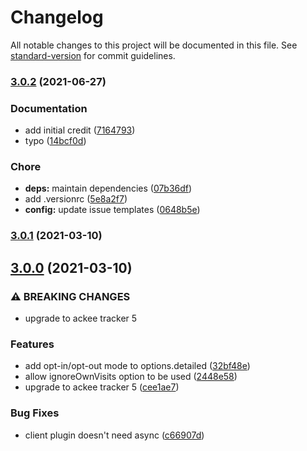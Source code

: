 # Changelog

All notable changes to this project will be documented in this file. See [standard-version](https://github.com/conventional-changelog/standard-version) for commit guidelines.

### [3.0.2](https://github.com/nuxt-community/ackee-module/compare/v3.0.1...v3.0.2) (2021-06-27)


### Documentation

* add initial credit ([7164793](https://github.com/nuxt-community/ackee-module/commit/71647938b3dacdeb38945f0a5336c644a58023d9))
* typo ([14bcf0d](https://github.com/nuxt-community/ackee-module/commit/14bcf0d9baf5cd859f2f76865b956a33e8204126))


### Chore

* **deps:** maintain dependencies ([07b36df](https://github.com/nuxt-community/ackee-module/commit/07b36df2177ebf3de29dddceb96f85a47d063ec5))
* add .versionrc ([5e8a2f7](https://github.com/nuxt-community/ackee-module/commit/5e8a2f7800cb1c1c28aab4ade83bae8b72672dc2))
* **config:** update issue templates ([0648b5e](https://github.com/nuxt-community/ackee-module/commit/0648b5e10233998b609315fa1c720460df34f9bb))

### [3.0.1](https://github.com/nuxt-community/ackee-module/compare/v3.0.0...v3.0.1) (2021-03-10)

## [3.0.0](https://github.com/nuxt-community/ackee-module/compare/v2.0.0...v3.0.0) (2021-03-10)


### ⚠ BREAKING CHANGES

* upgrade to ackee tracker 5

### Features

* add opt-in/opt-out mode to options.detailed ([32bf48e](https://github.com/nuxt-community/ackee-module/commit/32bf48e2370fda9342a0a50495f20cb2a7983e58))
* allow ignoreOwnVisits option to be used ([2448e58](https://github.com/nuxt-community/ackee-module/commit/2448e58a098865718b57945f43340ff314c26906))
* upgrade to ackee tracker 5 ([cee1ae7](https://github.com/nuxt-community/ackee-module/commit/cee1ae7da1d9c9e9f2007780a634f27847769d19))


### Bug Fixes

* client plugin doesn't need async ([c66907d](https://github.com/nuxt-community/ackee-module/commit/c66907da7c654ac06ef772ea5b217833389b462c))
